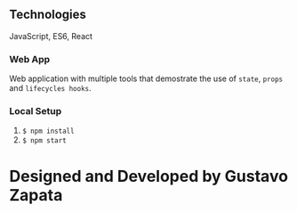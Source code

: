 ## Technologies

JavaScript, ES6, React

### Web App

Web application with multiple tools that demostrate the use of `state`, `props` and `lifecycles hooks`.

### Local Setup

1. `$ npm install`
2. `$ npm start`

# Designed and Developed by Gustavo Zapata
